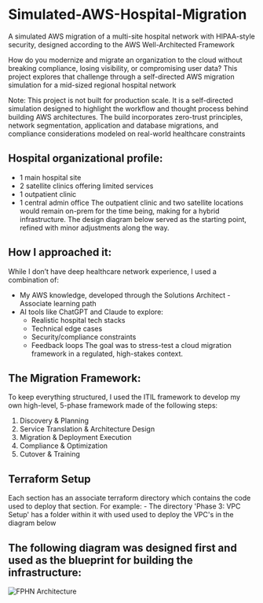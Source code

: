 # Simulated-AWS-Hospital-Migration
A simulated AWS migration of a multi-site hospital network with HIPAA-style security, designed according to the AWS Well-Architected Framework

How do you modernize and migrate an organization to the cloud without breaking compliance, losing visibility, or compromising user data? This project explores that challenge through a self-directed AWS migration simulation for a mid-sized regional hospital network


Note: This project is not built for production scale. It is a self-directed simulation designed to highlight the workflow and thought process behind building AWS architectures. The build incorporates zero-trust principles, network segmentation, application and database migrations, and compliance considerations modeled on real-world healthcare constraints

## Hospital organizational profile: 
- 1 main hospital site
- 2 satellite clinics offering limited services
- 1 outpatient clinic
- 1 central admin office
The outpatient clinic and two satellite locations would remain on-prem for the time being, making for a hybrid infrastructure. The design diagram below served as the starting point, refined with minor adjustments along the way.



## How I approached it:
While I don’t have deep healthcare network experience, I used a combination of: 
- My AWS knowledge, developed through the Solutions Architect - Associate learning path
- AI tools like ChatGPT and Claude to explore:
    * Realistic hospital tech stacks
    * Technical edge cases
    * Security/compliance constraints
    * Feedback loops
The goal was to stress-test a cloud migration framework in a regulated, high-stakes context.

## The Migration Framework: 
To keep everything structured, I used the ITIL framework to develop my own high-level, 5-phase framework made of the following steps: 
1) Discovery & Planning
2) Service Translation & Architecture Design
3) Migration & Deployment Execution
4) Compliance & Optimization
5) Cutover & Training

## Terraform Setup
   Each section has an associate terraform directory which contains the code used to deploy that section. For example:
      - The directory 'Phase 3: VPC Setup' has a folder within it with used used to deploy the VPC's in the diagram below


## The following diagram was designed first and used as the blueprint for building the infrastructure:
![FPHN Architecture](https://github.com/user-attachments/assets/28ed0aba-21d7-44fe-bc02-a66694870c3f)


